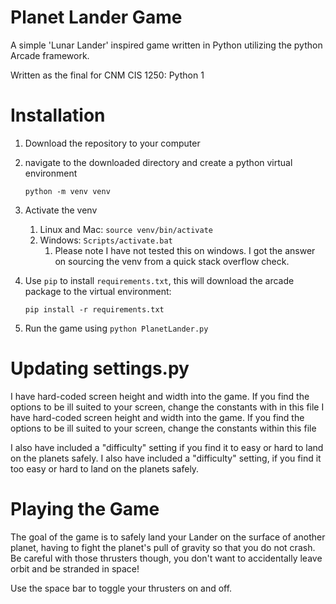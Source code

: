 # Planet Lander Game
A simple 'Lunar Lander' inspired game written in Python utilizing the python Arcade framework. 

Written as the final for CNM CIS 1250: Python 1

# Installation


1) Download the repository to your computer

2) navigate to the downloaded directory and create a python virtual environment

   `python -m venv venv`

3) Activate the venv
   1) Linux and Mac: `source venv/bin/activate`
   2) Windows: `Scripts/activate.bat`
      1) Please note I have not tested this on windows. I got the answer on sourcing the venv from a quick stack overflow check.

4) Use `pip` to install `requirements.txt`, this will download the arcade package to the virtual environment:

   `pip install -r requirements.txt`

6) Run the game using `python PlanetLander.py`

# Updating settings.py
I have hard-coded screen height and width into the game. If you find the options to be ill suited to your screen, change the constants with in this file
I have hard-coded screen height and width into the game. If you find the options to be ill suited to your screen, change the constants within this file

I also have included a "difficulty" setting if you find it to easy or hard to land on the planets safely.
I also have included a "difficulty" setting, if you find it too easy or hard to land on the planets safely.

# Playing the Game
The goal of the game is to safely land your Lander on the surface of another planet, having to fight the planet's pull of gravity so that you do not crash.
Be careful with those thrusters though, you don't want to accidentally leave orbit and be stranded in space!

Use the space bar to toggle your thrusters on and off.

